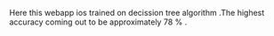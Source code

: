 Here this webapp ios trained on decission tree algorithm .The highest accuracy coming out to be approximately 78 % .
